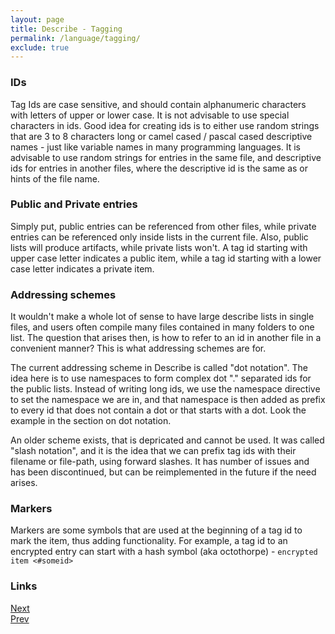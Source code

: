 ```yaml
---
layout: page
title: Describe - Tagging
permalink: /language/tagging/
exclude: true
---
```

### IDs
Tag Ids are case sensitive, and should contain alphanumeric characters with letters of upper or lower case. It is not advisable to use special characters in ids. Good idea for creating ids is to either use random strings that are 3 to 8 characters long or camel cased / pascal cased descriptive names - just like variable names in many programming languages. It is advisable to use random strings for entries in the same file, and descriptive ids for entries in another files, where the descriptive id is the same as or hints of the file name.

### Public and Private entries

Simply put, public entries can be referenced from other files, while private entries can be referenced only inside lists in the current file. Also, public lists will produce artifacts, while private lists won't. A tag id starting with upper case letter indicates a public item, while a tag id starting with a lower case letter indicates a private item.

### Addressing schemes 

It wouldn't make a whole lot of sense to have large describe lists in single files, and users often compile many files contained in many folders to one list. The question that arises then, is how to refer to an id in another file in a convenient manner? This is what addressing schemes are for.

The current addressing scheme in Describe is called "dot notation". The idea here is to use namespaces to form complex dot "." separated ids for the public lists. Instead of writing long ids, we use the namespace directive to set the namespace we are in, and that namespace is then added as prefix to every id that does not contain a dot or that starts with a dot. Look the example in the section on dot notation.

An older scheme exists, that is depricated and cannot be used. It was called "slash notation", and it is the idea that we can prefix tag ids with their filename or file-path, using forward slashes. It has number of issues and has been discontinued, but can be reimplemented in the future if the need arises.

 ### Markers 
 
 Markers are some symbols that are used at the beginning of a tag id to mark the item, thus adding functionality. For example, a tag id to an encrypted entry can start with a hash symbol (aka octothorpe) - ```encrypted item <#someid>```

### Links
[Next](/DescribeDocumentation/language/directives)<br>
[Prev](/DescribeDocumentation/language/tags)
